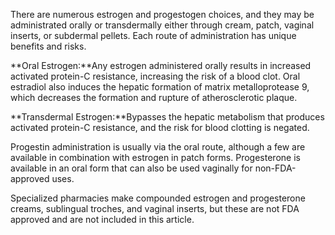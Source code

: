 There are numerous estrogen and progestogen choices, and they may be administrated orally or transdermally either through cream, patch, vaginal inserts, or subdermal pellets. Each route of administration has unique benefits and risks.

**Oral Estrogen:**Any estrogen administered orally results in increased activated protein-C resistance, increasing the risk of a blood clot. Oral estradiol also induces the hepatic formation of matrix metalloprotease 9, which decreases the formation and rupture of atherosclerotic plaque.

**Transdermal Estrogen:**Bypasses the hepatic metabolism that produces activated protein-C resistance, and the risk for blood clotting is negated.

Progestin administration is usually via the oral route, although a few are available in combination with estrogen in patch forms. Progesterone is available in an oral form that can also be used vaginally for non-FDA-approved uses.

Specialized pharmacies make compounded estrogen and progesterone creams, sublingual troches, and vaginal inserts, but these are not FDA approved and are not included in this article.
